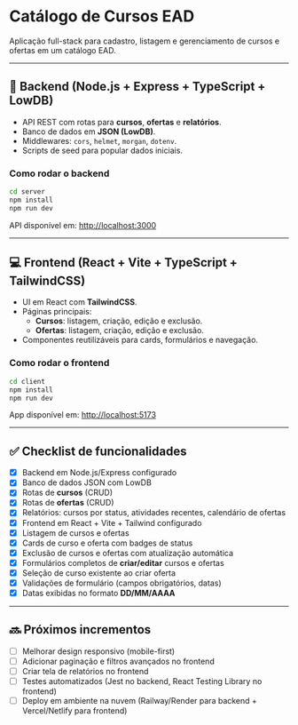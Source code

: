 # Catálogo de Cursos EAD

Aplicação full-stack para cadastro, listagem e gerenciamento de cursos e ofertas em um catálogo EAD.

---

## 🚀 Backend (Node.js + Express + TypeScript + LowDB)

- API REST com rotas para **cursos**, **ofertas** e **relatórios**.
- Banco de dados em **JSON (LowDB)**.
- Middlewares: `cors`, `helmet`, `morgan`, `dotenv`.
- Scripts de seed para popular dados iniciais.

### Como rodar o backend

```bash
cd server
npm install
npm run dev
```

API disponível em: [http://localhost:3000](http://localhost:3000)

---

## 💻 Frontend (React + Vite + TypeScript + TailwindCSS)

- UI em React com **TailwindCSS**.
- Páginas principais:
  - **Cursos**: listagem, criação, edição e exclusão.
  - **Ofertas**: listagem, criação, edição e exclusão.
- Componentes reutilizáveis para cards, formulários e navegação.

### Como rodar o frontend

```bash
cd client
npm install
npm run dev
```

App disponível em: [http://localhost:5173](http://localhost:5173)

---

## ✅ Checklist de funcionalidades

- [x] Backend em Node.js/Express configurado
- [x] Banco de dados JSON com LowDB
- [x] Rotas de **cursos** (CRUD)
- [x] Rotas de **ofertas** (CRUD)
- [x] Relatórios: cursos por status, atividades recentes, calendário de ofertas
- [x] Frontend em React + Vite + Tailwind configurado
- [x] Listagem de cursos e ofertas
- [x] Cards de curso e oferta com badges de status
- [x] Exclusão de cursos e ofertas com atualização automática
- [x] Formulários completos de **criar/editar** cursos e ofertas
- [x] Seleção de curso existente ao criar oferta
- [x] Validações de formulário (campos obrigatórios, datas)
- [x] Datas exibidas no formato **DD/MM/AAAA**

---

## 🔜 Próximos incrementos

- [ ] Melhorar design responsivo (mobile-first)
- [ ] Adicionar paginação e filtros avançados no frontend
- [ ] Criar tela de relatórios no frontend
- [ ] Testes automatizados (Jest no backend, React Testing Library no frontend)
- [ ] Deploy em ambiente na nuvem (Railway/Render para backend + Vercel/Netlify para frontend)
